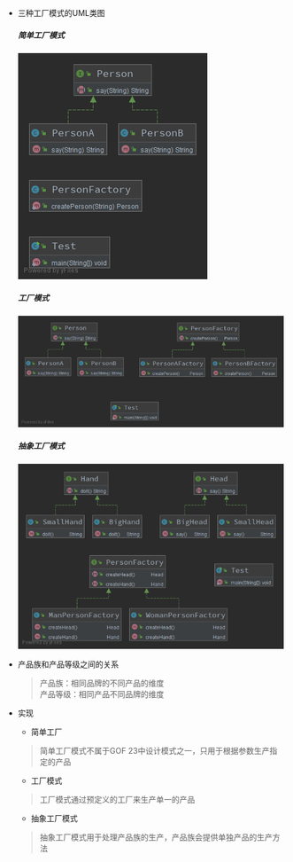 * 三种工厂模式的UML类图
    ##### 简单工厂模式  
    ![simplefactory.png](src/main/java/patterns/creational/factory/simplefactory/simplefactory.png)  

    ##### 工厂模式  
    ![simplefactory.png](src/main/java/patterns/creational/factory/factorymethod/factorymethod.png)  
        
    ##### 抽象工厂模式  
    ![simplefactory.png](src/main/java/patterns/creational/factory/abstractfactory/abstractfactory.png)  

* 产品族和产品等级之间的关系
    > 产品族：相同品牌的不同产品的维度   
     产品等级：相同产品不同品牌的维度
* 实现  
    * 简单工厂
    > 简单工厂模式不属于GOF 23中设计模式之一，只用于根据参数生产指定的产品  
    * 工厂模式 
    > 工厂模式通过预定义的工厂来生产单一的产品  
    * 抽象工厂模式
    > 抽象工厂模式用于处理产品族的生产，产品族会提供单独产品的生产方法